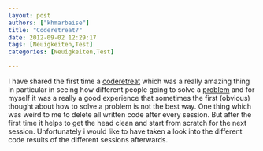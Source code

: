 ```yaml
---
layout: post
authors: ["khmarbaise"]
title: "Coderetreat?"
date: 2012-09-02 12:29:17
tags: [Neuigkeiten,Test]
categories: [Neuigkeiten,Test]

---
```

I have shared the first time a [coderetreat](http://coderetreat-dus-1.eventbrite.de/ "coderetreat") which was a really amazing thing 
in particular in seeing how different people going to solve a [problem](http://coderetreat.org/facilitating/structure-of-a-coderetreat "problem") 
and for myself it was a really a good experience that sometimes the first (obvious) thought about how to solve a problem is not the best way. 
One thing which was weird to me to delete all written code after every session. But after the first time it helps to get the head clean and start 
from scratch for the next session. Unfortunately i would like to have taken a look into the different code results of the different sessions afterwards.
